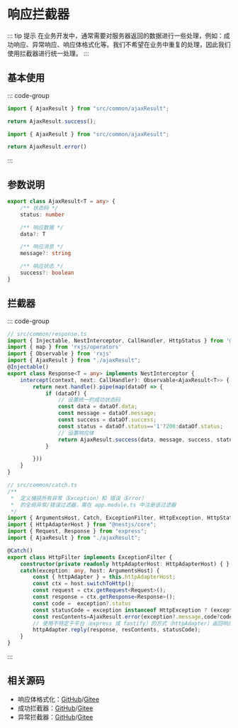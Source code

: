 # 响应拦截器

::: tip 提示
在业务开发中，通常需要对服务器返回的数据进行一些处理，例如：成功响应、异常响应、响应体格式化等。我们不希望在业务中重复的处理，因此我们使用拦截器进行统一处理。
:::

## 基本使用

::: code-group

```ts [成功响应]
import { AjaxResult } from "src/common/ajaxResult";

return AjaxResult.success();
```

```ts [异常响应]
import { AjaxResult } from "src/common/ajaxResult";

return AjaxResult.error()
```
:::


## 参数说明


```ts
export class AjaxResult<T = any> {
    /** 状态码 */
    status: number

    /** 响应数据 */
    data?: T

    /** 响应消息 */
    message?: string

    /** 响应状态 */
    success?: boolean
}

```

## 拦截器

::: code-group

```ts [成功拦截器]
// src/common/response.ts
import { Injectable, NestInterceptor, CallHandler, HttpStatus } from '@nestjs/common'
import { map } from 'rxjs/operators'
import { Observable } from 'rxjs'
import { AjaxResult } from "./ajaxResult";
@Injectable()
export class Response<T = any> implements NestInterceptor {
    intercept(context, next: CallHandler): Observable<AjaxResult<T>> {
        return next.handle().pipe(map(dataOf => {
            if (dataOf) {
                // 设置统一的成功状态码    
                const data = dataOf.data;
                const message = dataOf.message;
                const success = dataOf.success;
                const status = dataOf.status=='1'?200:dataOf.status;
                // 设置响应体
                return AjaxResult.success(data, message, success, status)
            }

        }))
    }
}
```

```ts [异常拦截器]
// src/common/catch.ts
/**
 *  定义捕获所有异常（Exception）和 错误（Error）
 *  的全局异常/错误过滤器，需在 app.module.ts 中注册该过滤器
 */
import { ArgumentsHost, Catch, ExceptionFilter, HttpException, HttpStatus } from "@nestjs/common";
import { HttpAdapterHost } from "@nestjs/core";
import { Request, Response } from "express";
import { AjaxResult } from "./ajaxResult";

@Catch()
export class HttpFilter implements ExceptionFilter {
    constructor(private readonly httpAdapterHost: HttpAdapterHost) { }
    catch(exception: any, host: ArgumentsHost) {
        const { httpAdapter } = this.httpAdapterHost;
        const ctx = host.switchToHttp();
        const request = ctx.getRequest<Request>();
        const response = ctx.getResponse<Response>();
        const code =  exception?.status
        const statusCode = exception instanceof HttpException ? (exception as HttpException).getStatus() : HttpStatus.INTERNAL_SERVER_ERROR;              
        const resContents=AjaxResult.error(exception?.message,code?code:statusCode)
        // 使用不特定于平台（express 或 fastify）的方式（httpAdapter）返回响应内容
        httpAdapter.reply(response, resContents, statusCode);
    }
}

```
:::

## 相关源码

- 响应体格式化：[GitHub](https://github.com/huyagouban/tianLing-nest-admin-api/blob/main/src/common/ajaxResult.ts)/[Gitee](https://gitee.com/lutianling/tianLing-nest-admin-api/blob/main/src/common/ajaxResult.ts)
- 成功拦截器：[GitHub](https://github.com/huyagouban/tianLing-nest-admin-api/blob/main/src/common/response.ts)/[Gitee](https://gitee.com/lutianling/tianLing-nest-admin-api/blob/main/src/common/response.ts)
- 异常拦截器：[GitHub](https://github.com/huyagouban/tianLing-nest-admin-api/blob/main/src/common/catch.ts)/[Gitee](https://gitee.com/lutianling/tianLing-nest-admin-api/blob/main/src/common/catch.ts)
